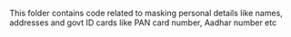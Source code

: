 This folder contains code related to masking personal details like names, addresses and govt ID cards like PAN card number, Aadhar number etc
